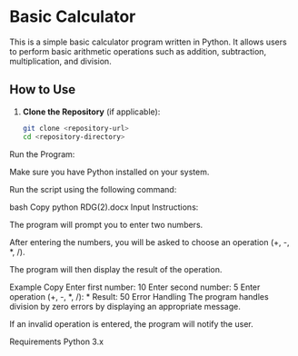 # Basic Calculator

This is a simple basic calculator program written in Python. It allows users to perform basic arithmetic operations such as addition, subtraction, multiplication, and division.

## How to Use

1. **Clone the Repository** (if applicable):
   ```bash
   git clone <repository-url>
   cd <repository-directory>
Run the Program:

Make sure you have Python installed on your system.

Run the script using the following command:

bash
Copy
python RDG(2).docx
Input Instructions:

The program will prompt you to enter two numbers.

After entering the numbers, you will be asked to choose an operation (+, -, *, /).

The program will then display the result of the operation.

Example
Copy
Enter first number: 10
Enter second number: 5
Enter operation (+, -, *, /): *
Result: 50
Error Handling
The program handles division by zero errors by displaying an appropriate message.

If an invalid operation is entered, the program will notify the user.

Requirements
Python 3.x